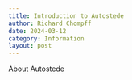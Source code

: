 ```yaml
---
title: Introduction to Autostede
author: Richard Chompff
date: 2024-03-12
category: Information
layout: post
---
```


About Autostede